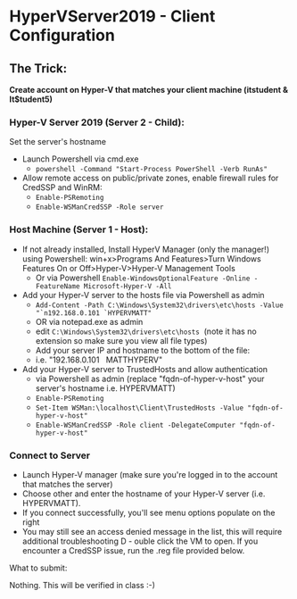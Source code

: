 # HyperVServer2019 - Client Configuration

## The Trick:

**Create account on Hyper-V that matches your client machine (itstudent & It$tudent5)**

### Hyper-V Server 2019 (Server 2 - Child):

Set the server's hostname
- Launch Powershell via cmd.exe
  - `powershell -Command "Start-Process PowerShell -Verb RunAs"`
- Allow remote access on public/private zones, enable firewall rules for CredSSP and WinRM:
  - `Enable-PSRemoting`
  - `Enable-WSManCredSSP -Role server`

### Host Machine (Server 1 - Host):

- If not already installed, Install HyperV Manager (only the manager!) using Powershell:
win+x>Programs And Features>Turn Windows Features On or Off>Hyper-V>Hyper-V Management Tools
  - Or via Powershell `Enable-WindowsOptionalFeature -Online -FeatureName Microsoft-Hyper-V -All`
- Add your Hyper-V server to the hosts file via Powershell as admin
  - ```Add-Content -Path C:\Windows\System32\drivers\etc\hosts -Value "`n192.168.0.101 `HYPERVMATT"```
  - OR via notepad.exe as admin
  - edit `C:\Windows\System32\drivers\etc\hosts`  (note it has no extension so make sure you view all file types)
  - Add your server IP and hostname to the bottom of the file:
  - i.e. "192.168.0.101   MATTHYPERV"
 - Add your Hyper-V server to TrustedHosts and allow authentication
   - via Powershell as admin (replace "fqdn-of-hyper-v-host" your  server's hostname i.e. HYPERVMATT) 
   - `Enable-PSRemoting`
   - `Set-Item WSMan:\localhost\Client\TrustedHosts -Value "fqdn-of-hyper-v-host"`
   - `Enable-WSManCredSSP -Role client -DelegateComputer "fqdn-of-hyper-v-host"`
### Connect to Server
 - Launch Hyper-V manager (make sure you're logged in to the account that matches the server)
 - Choose other and enter the hostname of your Hyper-V server (i.e. HYPERVMATT).
 - If you connect successfully, you'll see menu options populate on the right
 - You may still see an access denied message in the list, this will require additional troubleshooting
D - ouble click the VM to open. If you encounter a CredSSP issue, run the .reg file provided below.

What to submit:

Nothing. This will be verified in class :-)
